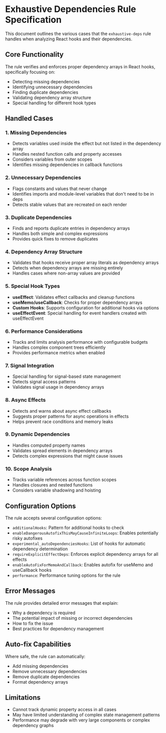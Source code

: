 # Exhaustive Dependencies Rule Specification

This document outlines the various cases that the `exhaustive-deps` rule handles when analyzing React hooks and their dependencies.

## Core Functionality

The rule verifies and enforces proper dependency arrays in React hooks, specifically focusing on:

- Detecting missing dependencies
- Identifying unnecessary dependencies
- Finding duplicate dependencies
- Validating dependency array structure
- Special handling for different hook types

## Handled Cases

### 1. Missing Dependencies

- Detects variables used inside the effect but not listed in the dependency array
- Handles nested function calls and property accesses
- Considers variables from outer scopes
- Identifies missing dependencies in callback functions

### 2. Unnecessary Dependencies

- Flags constants and values that never change
- Identifies imports and module-level variables that don't need to be in deps
- Detects stable values that are recreated on each render

### 3. Duplicate Dependencies

- Finds and reports duplicate entries in dependency arrays
- Handles both simple and complex expressions
- Provides quick fixes to remove duplicates

### 4. Dependency Array Structure

- Validates that hooks receive proper array literals as dependency arrays
- Detects when dependency arrays are missing entirely
- Handles cases where non-array values are provided

### 5. Special Hook Types

- **useEffect**: Validates effect callbacks and cleanup functions
- **useMemo/useCallback**: Checks for proper dependency arrays
- **Custom Hooks**: Supports configuration for additional hooks via options
- **useEffectEvent**: Special handling for event handlers created with useEffectEvent

### 6. Performance Considerations

- Tracks and limits analysis performance with configurable budgets
- Handles complex component trees efficiently
- Provides performance metrics when enabled

### 7. Signal Integration

- Special handling for signal-based state management
- Detects signal access patterns
- Validates signal usage in dependency arrays

### 8. Async Effects

- Detects and warns about async effect callbacks
- Suggests proper patterns for async operations in effects
- Helps prevent race conditions and memory leaks

### 9. Dynamic Dependencies

- Handles computed property names
- Validates spread elements in dependency arrays
- Detects complex expressions that might cause issues

### 10. Scope Analysis

- Tracks variable references across function scopes
- Handles closures and nested functions
- Considers variable shadowing and hoisting

## Configuration Options

The rule accepts several configuration options:

- `additionalHooks`: Pattern for additional hooks to check
- `enableDangerousAutofixThisMayCauseInfiniteLoops`: Enables potentially risky autofixes
- `experimental_autoDependenciesHooks`: List of hooks for automatic dependency determination
- `requireExplicitEffectDeps`: Enforces explicit dependency arrays for all effects
- `enableAutoFixForMemoAndCallback`: Enables autofix for useMemo and useCallback hooks
- `performance`: Performance tuning options for the rule

## Error Messages

The rule provides detailed error messages that explain:

- Why a dependency is required
- The potential impact of missing or incorrect dependencies
- How to fix the issue
- Best practices for dependency management

## Auto-fix Capabilities

Where safe, the rule can automatically:

- Add missing dependencies
- Remove unnecessary dependencies
- Remove duplicate dependencies
- Format dependency arrays

## Limitations

- Cannot track dynamic property access in all cases
- May have limited understanding of complex state management patterns
- Performance may degrade with very large components or complex dependency graphs

